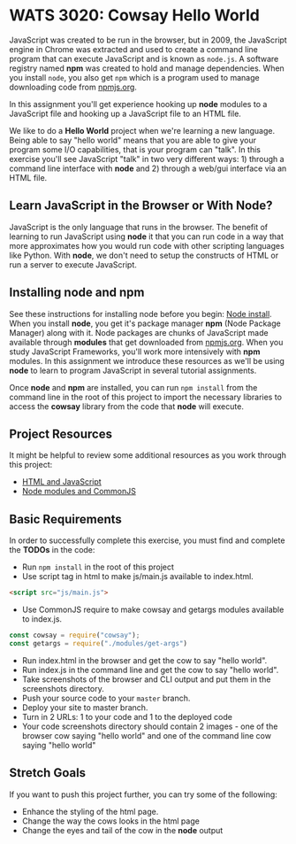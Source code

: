 # WATS 3020: Cowsay Hello World

JavaScript was created to be run in the browser, but in 2009, the JavaScript engine in Chrome was extracted and used to create a command line program that can execute JavaScript and is known as `node.js`.  A software registry named **npm** was created to hold and manage dependencies.  When you install `node`, you also get `npm` which is a program used to manage downloading code from [npmjs.org](npmjs.org).  

In this assignment you'll get experience hooking up **node** modules to a JavaScript file and hooking up a JavaScript file to an HTML file.

We like to do a **Hello World** project when we're learning a new language.  Being able to say "hello world" means that you are able to give your program some I/O capabilities, that is your program can "talk".  In this exercise you'll see JavaScript "talk" in two very different ways: 1) through a command line interface with **node** and 2) through a web/gui interface via an HTML file.

## Learn JavaScript in the Browser or With Node?
JavaScript is the only language that runs in the browser.  The benefit of learning to run JavaScript using **node** it that you can run code in a way that more approximates how you would run code with other scripting languages like Python.  With **node**, we don't need to setup the constructs of HTML or run a server to execute JavaScript.  

## Installing node and npm
See these instructions for installing node before you begin: [Node install](./install_node.md).  
 When you install **node**, you get it's package manager **npm** (Node Package Manager) along with it.  Node packages are chunks of JavaScript made available through **modules** that get downloaded from [npmjs.org](https://npmjs.org).  When you study JavaScript Frameworks, you'll work more intensively with **npm** modules.  In this assignment we introduce these resources as we'll be using **node** to learn to program JavaScript in several tutorial assignments. 

Once **node** and **npm** are installed, you can run `npm install` from the command line in the root of this project to import the necessary libraries to access the  **cowsay** library from the code that **node** will execute.

## Project Resources

It might be helpful to review some additional resources as you work through
this project:

* [HTML and JavaScript](https://developer.mozilla.org/en-US/docs/Web/HTML/Element/script)
* [Node modules and CommonJS](https://nodejs.org/docs/latest/api/modules.html)

## Basic Requirements

In order to successfully complete this exercise, you must find and complete the **TODOs** in the code:

* Run `npm install` in the root of this project
* Use script tag in html to make js/main.js available to index.html.  
```HTML
<script src="js/main.js">
```
* Use CommonJS require to make cowsay and getargs modules available to index.js.
```JavaScript
const cowsay = require("cowsay");
const getargs = require("./modules/get-args")
```
* Run index.html in the browser and get the cow to say "hello world".
* Run index.js in the command line and get the cow to say "hello world".
* Take screenshots of the browser and CLI output and put them in the screenshots directory.
* Push your source code to your `master` branch.
* Deploy your site to master branch.
* Turn in 2 URLs: 1 to your code and 1 to the deployed code
* Your code screenshots directory should contain 2 images - one of the browser cow saying "hello world" and one of the command line cow saying "hello world"

## Stretch Goals

If you want to push this project further, you can try some of the following:

* Enhance the styling of the html page.
* Change the way the cows looks in the html page
* Change the eyes and tail of the cow in the **node** output